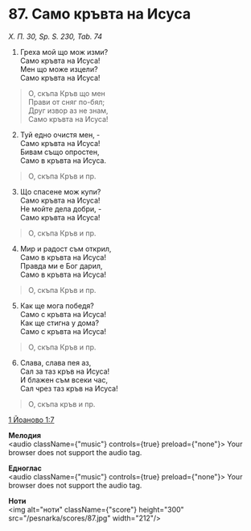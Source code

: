 # 87. Само кръвта на Исуса

_Х. П. 30, Sp. S. 230, Tab. 74_

1. Греха мой що мож изми?  
Само кръвта на Исуса!  
Мен що може изцели?  
Само кръвта на Исуса!  

> О, скъпа Кръв що мен  
> Прави от сняг по-бял;  
> Друг извор аз не знам,  
> Само кръвта на Исуса!

2. Туй едно очистя мен, -  
Само кръвта на Исуса!  
Бивам също опростен,  
Само в кръвта на Исуса.  

> О, скъпа Кръв и пр.  

3. Що спасене мож купи?  
Само кръвта на Исуса!  
Не мойте дела добри, -  
Само кръвта на Исуса!  

> О, скъпа Кръв и пр.  

4. Мир и радост съм открил,  
Само в кръвта на Исуса!  
Правда ми е Бог дарил,  
Само в кръвта на Исуса!  

> О, скъпа Кръв и пр.  

5. Как ще мога победя?  
Само с кръвта на Исуса!  
Как ще стигна у дома?  
Само с кръвта на Исуса!  

> О, скъпа Кръв и пр.  

6. Слава, слава пея аз,  
Сал за таз кръв на Исуса!  
И блажен съм всеки час,  
Сал чрез таз кръв на Исуса!  

> О, скъпа кръв и пр.

[1 Йоаново 1:7](http://biblia.bg/index.php?k=48&g=1&s=7)

**Мелодия**  
<audio className={"music"} controls={true} preload={"none"}>
    <source src="/pesnarka/mp3/87.mp3" type="audio/mpeg"/>
    Your browser does not support the audio tag.
</audio>

**Едноглас**  
<audio className={"music"} controls={true} preload={"none"}>
    <source src="/pesnarka/transp/87.mp3" type="audio/mpeg"/>
    Your browser does not support the audio tag.
</audio>

**Ноти**  
<img alt="ноти" className={"score"} height="300" src="/pesnarka/scores/87.jpg" width="212"/>
